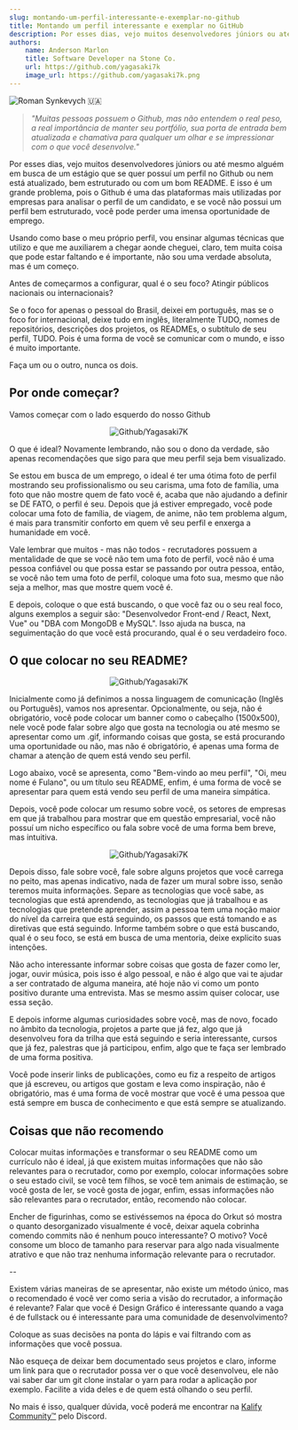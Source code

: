 ```yaml
---
slug: montando-um-perfil-interessante-e-exemplar-no-github
title: Montando um perfil interessante e exemplar no GitHub
description: Por esses dias, vejo muitos desenvolvedores júniors ou até mesmo alguém em busca de um estágio que se quer possuí um perfil no Github ou nem está atualizado, bem estruturado ou com um bom README.
authors:
    name: Anderson Marlon
    title: Software Developer na Stone Co.
    url: https://github.com/yagasaki7k
    image_url: https://github.com/yagasaki7k.png
---
```


![](https://images.unsplash.com/photo-1618401471353-b98afee0b2eb?ixlib=rb-4.0.3&ixid=MnwxMjA3fDB8MHxwaG90by1wYWdlfHx8fGVufDB8fHx8&auto=format&fit=crop&w=888&q=80 "Roman Synkevych 🇺🇦")

> _"Muitas pessoas possuem o Github, mas não entendem o real peso, a real importância de manter seu portfólio, sua porta de entrada bem atualizada e chamativa para qualquer um olhar e se impressionar com o que você desenvolve."_

Por esses dias, vejo muitos desenvolvedores júniors ou até mesmo alguém em busca de um estágio que se quer possuí um perfil no Github ou nem está atualizado, bem estruturado ou com um bom README. E isso é um grande problema, pois o Github é uma das plataformas mais utilizadas por empresas para analisar o perfil de um candidato, e se você não possui um perfil bem estruturado, você pode perder uma imensa oportunidade de emprego.

Usando como base o meu próprio perfil, vou ensinar algumas técnicas que utilizo e que me auxiliarem a chegar aonde cheguei, claro, tem muita coisa que pode estar faltando e é importante, não sou uma verdade absoluta, mas é um começo.

Antes de começarmos a configurar, qual é o seu foco? Atingir públicos nacionais ou internacionais?

Se o foco for apenas o pessoal do Brasil, deixei em português, mas se o foco for internacional, deixe tudo em inglês, literalmente TUDO, nomes de repositórios, descrições dos projetos, os READMEs, o subtítulo de seu perfil, TUDO. Pois é uma forma de você se comunicar com o mundo, e isso é muito importante.

Faça um ou o outro, nunca os dois.

## Por onde começar?

Vamos começar com o lado esquerdo do nosso Github

<p align="center"><img src="https://user-images.githubusercontent.com/23272064/215121507-571c8c33-8f2f-4f0a-8bd1-227474d4b0a8.png" alt="Github/Yagasaki7K"/></p>

O que é ideal? Novamente lembrando, não sou o dono da verdade, são apenas recomendações que sigo para que meu perfil seja bem visualizado.

Se estou em busca de um emprego, o ideal é ter uma ótima foto de perfil mostrando seu profissionalismo ou seu carisma, uma foto de família, uma foto que não mostre quem de fato você é, acaba que não ajudando a definir se DE FATO, o perfil é seu. Depois que já estiver empregado, você pode colocar uma foto de família, de viagem, de anime, não tem problema algum, é mais para transmitir conforto em quem vê seu perfil e enxerga a humanidade em você.

Vale lembrar que muitos - mas não todos - recrutadores possuem a mentalidade de que se você não tem uma foto de perfil, você não é uma pessoa confiável ou que possa estar se passando por outra pessoa, então, se você não tem uma foto de perfil, coloque uma foto sua, mesmo que não seja a melhor, mas que mostre quem você é.

E depois, coloque o que está buscando, o que você faz ou o seu real foco, alguns exemplos a seguir são: "Desenvolvedor Front-end / React, Next, Vue" ou "DBA com MongoDB e MySQL". Isso ajuda na busca, na seguimentação do que você está procurando, qual é o seu verdadeiro foco.

## O que colocar no seu README?

<p align="center"><img src="https://user-images.githubusercontent.com/23272064/215122919-c585f9f7-fb75-4cce-a0ab-d12c531651e3.png" alt="Github/Yagasaki7K"/></p>

Inicialmente como já definimos a nossa linguagem de comunicação (Inglês ou Português), vamos nos apresentar. Opcionalmente, ou seja, não é obrigatório, você pode colocar um banner como o cabeçalho (1500x500), nele você pode falar sobre algo que gosta na tecnologia ou até mesmo se apresentar como um .gif, informando coisas que gosta, se está procurando uma oportunidade ou não, mas não é obrigatório, é apenas uma forma de chamar a atenção de quem está vendo seu perfil.

Logo abaixo, você se apresenta, como "Bem-vindo ao meu perfil", "Oi, meu nome é Fulano", ou um título seu README, enfim, é uma forma de você se apresentar para quem está vendo seu perfil de uma maneira simpática.

Depois, você pode colocar um resumo sobre você, os setores de empresas em que já trabalhou para mostrar que em questão empresarial, você não possuí um nicho específico ou fala sobre você de uma forma bem breve, mas intuitiva.

<p align="center"><img src="https://user-images.githubusercontent.com/23272064/215125149-c2a9139d-b0ad-4151-87ac-86302ed0c4ca.png" alt="Github/Yagasaki7K"/></p>

Depois disso, fale sobre você, fale sobre alguns projetos que você carrega no peito, mas apenas indicativo, nada de fazer um mural sobre isso, senão teremos muita informações. Separe as tecnologias que você sabe, as tecnologias que está aprendendo, as tecnologias que já trabalhou e as tecnologias que pretende aprender, assim a pessoa tem uma noção maior do nível da carreira que está seguindo, os passos que está tomando e as diretivas que está seguindo. Informe também sobre o que está buscando, qual é o seu foco, se está em busca de uma mentoria, deixe explicito suas intenções.

Não acho interessante informar sobre coisas que gosta de fazer como ler, jogar, ouvir música, pois isso é algo pessoal, e não é algo que vai te ajudar a ser contratado de alguma maneira, até hoje não vi como um ponto positivo durante uma entrevista. Mas se mesmo assim quiser colocar, use essa seção.

E depois informe algumas curiosidades sobre você, mas de novo, focado no âmbito da tecnologia, projetos a parte que já fez, algo que já desenvolveu fora da trilha que está seguindo e seria interessante, cursos que já fez, palestras que já participou, enfim, algo que te faça ser lembrado de uma forma positiva.

Você pode inserir links de publicações, como eu fiz a respeito de artigos que já escreveu, ou artigos que gostam e leva como inspiração, não é obrigatório, mas é uma forma de você mostrar que você é uma pessoa que está sempre em busca de conhecimento e que está sempre se atualizando.

## Coisas que não recomendo

Colocar muitas informações e transformar o seu README como um currículo não é ideal, já que existem muitas informações que não são relevantes para o recrutador, como por exemplo, colocar informações sobre o seu estado civil, se você tem filhos, se você tem animais de estimação, se você gosta de ler, se você gosta de jogar, enfim, essas informações não são relevantes para o recrutador, então, recomendo não colocar.

Encher de figurinhas, como se estivéssemos na época do Orkut só mostra o quanto desorganizado visualmente é você, deixar aquela cobrinha comendo commits não é nenhum pouco interessante? O motivo? Você consome um bloco de tamanho para reservar para algo nada visualmente atrativo e que não traz nenhuma informação relevante para o recrutador.

--

Existem várias maneiras de se apresentar, não existe um método único, mas o recomendado é você ver como seria a visão do recrutador, a informação é relevante? Falar que você é Design Gráfico é interessante quando a vaga é de fullstack ou é interessante para uma comunidade de desenvolvimento?

Coloque as suas decisões na ponta do lápis e vai filtrando com as informações que você possua.

Não esqueça de deixar bem documentado seus projetos e claro, informe um link para que o recrutador possa ver o que você desenvolveu, ele não vai saber dar um git clone instalar o yarn para rodar a aplicação por exemplo. Facilite a vida deles e de quem está olhando o seu perfil.

No mais é isso, qualquer dúvida, você poderá me encontrar na [Kalify Community™](https://discord.gg/jhSepmE7nN) pelo Discord.
